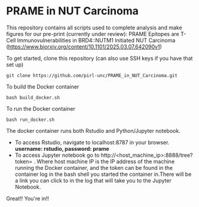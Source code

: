 # PRAME in NUT Carcinoma

This repository contains all scripts used to complete analysis and make figures for our pre-print (currently under review): PRAME Epitopes are T-Cell Immunovulnerabilities in BRD4::NUTM1 Initiated NUT Carcinoma (https://www.biorxiv.org/content/10.1101/2025.03.07.642090v1) 

To get started, clone this repository (can also use SSH keys if you have that set up)
```
git clone https://github.com/pirl-unc/PRAME_in_NUT_Carcinoma.git 
```

To build the Docker container
```
bash build_docker.sh
```

To run the Docker container
```
bash run_docker.sh
```

The docker container runs both Rstudio and Python/Jupyter notebook.
- To access Rstudio, navigate to localhost:8787 in your browser. **username: rstudio, password: prame**
- To access Jupyter notebook go to http://<host_machine_ip>:8888/tree?token=<token> . Where host machine IP is the IP address of the machine running the Docker container, and the token can be found in the container log in the bash shell you started the container in.There will be a link you can click to in the log that will take you to the Jupyter Notebook. 

Great!! You're in!!
